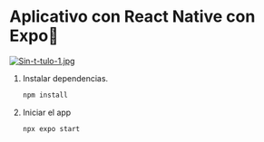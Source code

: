 # Aplicativo con React Native con Expo👋

[![Sin-t-tulo-1.jpg](https://i.postimg.cc/W3KB8dG1/Sin-t-tulo-1.jpg)](https://postimg.cc/JDNY44Yf)

1. Instalar dependencias.
   ```bash
   npm install
   ```

2. Iniciar el  app

   ```bash
   npx expo start
   ```
    

